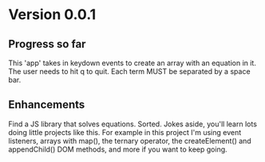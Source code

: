 # Version 0.0.1
## Progress so far
This 'app' takes in keydown events to create an array with an equation in it.
The user needs to hit q to quit.
Each term MUST be separated by a space bar.
## Enhancements
Find a JS library that solves equations. Sorted.
Jokes aside, you'll learn lots doing little projects like this.
For example in this project I'm using event listeners, arrays with map(), the ternary operator, the createElement() and appendChild() DOM methods, and more if you want to keep going.
